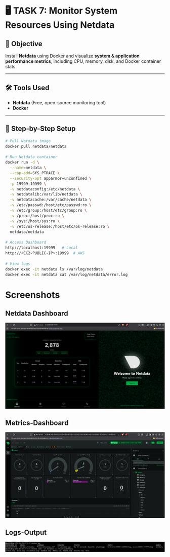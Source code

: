 # 🖥️ TASK 7: Monitor System Resources Using Netdata

## 📌 Objective
Install **Netdata** using Docker and visualize **system & application performance metrics**, including CPU, memory, disk, and Docker container stats.

---

## 🛠 Tools Used
- **Netdata** (Free, open-source monitoring tool)
- **Docker**

---

## 🚀 Step-by-Step Setup

```bash
# Pull Netdata image
docker pull netdata/netdata

# Run Netdata container
docker run -d \
  --name=netdata \
  --cap-add=SYS_PTRACE \
  --security-opt apparmor=unconfined \
  -p 19999:19999 \
  -v netdataconfig:/etc/netdata \
  -v netdatalib:/var/lib/netdata \
  -v netdatacache:/var/cache/netdata \
  -v /etc/passwd:/host/etc/passwd:ro \
  -v /etc/group:/host/etc/group:ro \
  -v /proc:/host/proc:ro \
  -v /sys:/host/sys:ro \
  -v /etc/os-release:/host/etc/os-release:ro \
  netdata/netdata

# Access Dashboard
http://localhost:19999   # Local
http://<EC2-PUBLIC-IP>:19999  # AWS

# View logs
docker exec -it netdata ls /var/log/netdata
docker exec -it netdata cat /var/log/netdata/error.log
```

# Screenshots

## Netdata Dashboard
![Netdata Dashboard](https://github.com/Cgoyal-Developer/Internship-Day7/blob/main/netdata-dashboard.png?raw=true)

## Metrics-Dashboard
![Metrics Dashboard](https://github.com/Cgoyal-Developer/Internship-Day7/blob/main/metrics-dashboard.png?raw=true)

## Logs-Output
![Logs Screenshot](https://github.com/Cgoyal-Developer/Internship-Day7/blob/main/logs-output.png?raw=true)



